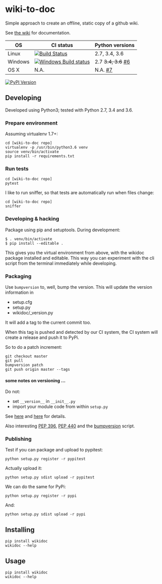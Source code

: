 # wiki-to-doc

Simple approach to create an offline, static copy of a github wiki.

See [the wiki](https://github.com/serra/wiki-to-doc/wiki) for documentation.

| OS | CI status | Python versions |
|---|---|---|
| Linux | [![Build Status][travis-img]][travis-link] | 2.7, 3.4, 3.6 |
| Windows | [![Windows Build status][appveyor-img]][appveyor-link] | 2.7 ~~3.4, 3.6~~ [#6] |
| OS X | N.A. | N.A. [#7] |

[![PyPI Version][pypi-v-image]][pypi-v-link]

[pypi-v-image]: https://img.shields.io/pypi/v/wikidoc.png
[pypi-v-link]: https://pypi.python.org/pypi/wikidoc
[travis-img]: https://travis-ci.org/serra/wiki-to-doc.svg?branch=master
[travis-link]: https://travis-ci.org/serra/wiki-to-doc
[appveyor-img]: https://ci.appveyor.com/api/projects/status/llriy5we778rua1h?svg=true
[appveyor-link]: https://ci.appveyor.com/project/serra/wiki-to-doc
[#6]: https://github.com/serra/wiki-to-doc/issues/6
[#7]: https://github.com/serra/wiki-to-doc/issues/7

## Developing

Developed using Python3; tested with Python 2.7, 3.4 and 3.6.

### Prepare environment

Assuming virtualenv 1.7+:

```
cd [wiki-to-doc repo]
virtualenv -p /usr/bin/python3.6 venv
source venv/bin/activate
pip install -r requirements.txt
```

### Run tests

```
cd [wiki-to-doc repo]
pytest
```

I like to run sniffer, so that tests are automatically run when files change:

```
cd [wiki-to-doc repo]
sniffer
```

### Developing & hacking

Package using pip and setuptools. During development:

```
$ . venv/bin/activate
$ pip install --editable .

```

This gives you the virtual environment from above,
with the wikidoc package installed and editable.
This way you can experiment with the cli script from the terminal 
immediately while developing.

### Packaging

Use `bumpversion` to, well, bump the version.
This will update the version information in 

 * setup.cfg
 * setup.py
 * wikidoc/_version.py

It will add a tag to the current commit too.

When this tag is pushed and detected by our CI system, 
the CI system will create a release and push it to PyPi.

So to do a patch increment:

```
git checkout master
git pull
bumpversion patch
git push origin master --tags

```

#### some notes on versioning ...

Do not: 

 * set `__version__` in `__init__.py`
 * import your module code from within `setup.py`

See [here](https://stackoverflow.com/questions/2058802/how-can-i-get-the-version-defined-in-setup-py-setuptools-in-my-package) 
and [here](https://stackoverflow.com/questions/458550/standard-way-to-embed-version-into-python-package) for details.

Also interesting [PEP 396], [PEP 440] and the [bumpversion] script.

 [PEP 396]: https://www.python.org/dev/peps/pep-0396/
 [PEP 440]: https://www.python.org/dev/peps/pep-0440/
 [bumpversion]: https://pypi.python.org/pypi/bumpversion


### Publishing

Test if you can package and upload to pypitest:

```
python setup.py register -r pypitest
```

Actually upload it:

```
python setup.py sdist upload -r pypitest
```

We can do the same for PyPi:

```
python setup.py register -r pypi
```

And:

```
python setup.py sdist upload -r pypi
```

## Installing

```
pip install wikidoc
wikidoc --help
```


## Usage

```
pip install wikidoc
wikidoc --help
```

